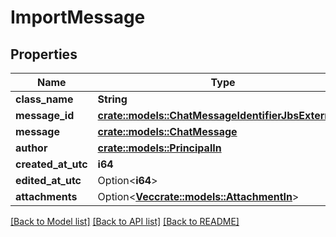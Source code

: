 # ImportMessage

## Properties

Name | Type | Description | Notes
------------ | ------------- | ------------- | -------------
**class_name** | **String** |  | 
**message_id** | [**crate::models::ChatMessageIdentifierJbsExternalId**](ChatMessageIdentifierJbsExternalId.md) |  | 
**message** | [**crate::models::ChatMessage**](ChatMessage.md) |  | 
**author** | [**crate::models::PrincipalIn**](PrincipalIn.md) |  | 
**created_at_utc** | **i64** |  | 
**edited_at_utc** | Option<**i64**> |  | [optional]
**attachments** | Option<[**Vec<crate::models::AttachmentIn>**](AttachmentIn.md)> |  | [optional]

[[Back to Model list]](../README.md#documentation-for-models) [[Back to API list]](../README.md#documentation-for-api-endpoints) [[Back to README]](../README.md)


